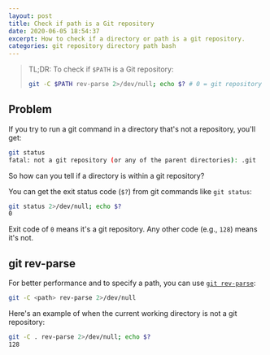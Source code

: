 ```yaml
---
layout: post
title: Check if path is a Git repository
date: 2020-06-05 18:54:37
excerpt: How to check if a directory or path is a git repository.
categories: git repository directory path bash
---
```


> TL;DR: To check if `$PATH` is a Git repository:
>
> ```sh
> git -C $PATH rev-parse 2>/dev/null; echo $? # 0 = git repository
> ```

## Problem

If you try to run a git command in a directory that's not a repository, you'll get:

```sh
git status
fatal: not a git repository (or any of the parent directories): .git
```

So how can you tell if a directory is within a git repository?

You can get the exit status code (`$?`) from git commands like `git status`:

```sh
git status 2>/dev/null; echo $?
0
```

Exit code of `0` means it's a git repository. Any other code (e.g., `128`) means it's not.

## git rev-parse

For better performance and to specify a path, you can use [`git rev-parse`](https://git-scm.com/docs/git-rev-parse):

```sh
git -C <path> rev-parse 2>/dev/null
```

Here's an example of when the current working directory is not a git repository:

```sh
git -C . rev-parse 2>/dev/null; echo $?
128
```

